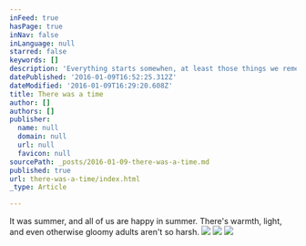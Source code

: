 ```yaml
---
inFeed: true
hasPage: true
inNav: false
inLanguage: null
starred: false
keywords: []
description: 'Everything starts somewhen, at least those things we remember.'
datePublished: '2016-01-09T16:52:25.312Z'
dateModified: '2016-01-09T16:29:20.608Z'
title: There was a time
author: []
authors: []
publisher:
  name: null
  domain: null
  url: null
  favicon: null
sourcePath: _posts/2016-01-09-there-was-a-time.md
published: true
url: there-was-a-time/index.html
_type: Article

---
```

It was summer, and all of us are happy in summer. There's warmth, light, and even otherwise gloomy adults aren't so harsh. ![](https://the-grid-user-content.s3-us-west-2.amazonaws.com/82065070-01dc-466a-9813-43ea9823900c.JPG)
![](https://the-grid-user-content.s3-us-west-2.amazonaws.com/e00a6c52-954b-48ae-9b4c-b1242895e5d5.jpg)
![](https://the-grid-user-content.s3-us-west-2.amazonaws.com/299ee93a-749c-4ba5-9b2a-b3d4e7440bbc.jpg)